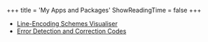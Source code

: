 +++
title = 'My Apps and Packages'
ShowReadingTime = false
+++

* [Line-Encoding Schemes Visualiser](https://ragul-kachiappan.github.io/Line-Encoding-Schemes/)
* [Error Detection and Correction Codes](https://ragul-kachiappan.github.io/Error-Detection-Codes/)
